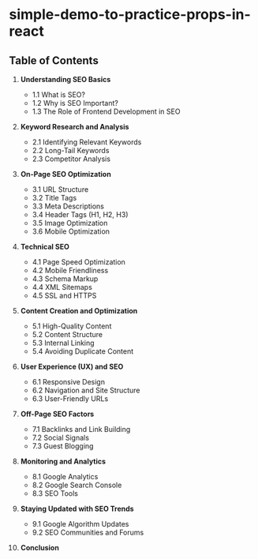 # simple-demo-to-practice-props-in-react

## Table of Contents

1. **Understanding SEO Basics**
   - 1.1 What is SEO?
   - 1.2 Why is SEO Important?
   - 1.3 The Role of Frontend Development in SEO

2. **Keyword Research and Analysis**
   - 2.1 Identifying Relevant Keywords
   - 2.2 Long-Tail Keywords
   - 2.3 Competitor Analysis

3. **On-Page SEO Optimization**
   - 3.1 URL Structure
   - 3.2 Title Tags
   - 3.3 Meta Descriptions
   - 3.4 Header Tags (H1, H2, H3)
   - 3.5 Image Optimization
   - 3.6 Mobile Optimization

4. **Technical SEO**
   - 4.1 Page Speed Optimization
   - 4.2 Mobile Friendliness
   - 4.3 Schema Markup
   - 4.4 XML Sitemaps
   - 4.5 SSL and HTTPS

5. **Content Creation and Optimization**
   - 5.1 High-Quality Content
   - 5.2 Content Structure
   - 5.3 Internal Linking
   - 5.4 Avoiding Duplicate Content

6. **User Experience (UX) and SEO**
   - 6.1 Responsive Design
   - 6.2 Navigation and Site Structure
   - 6.3 User-Friendly URLs

7. **Off-Page SEO Factors**
   - 7.1 Backlinks and Link Building
   - 7.2 Social Signals
   - 7.3 Guest Blogging

8. **Monitoring and Analytics**
   - 8.1 Google Analytics
   - 8.2 Google Search Console
   - 8.3 SEO Tools

9. **Staying Updated with SEO Trends**
   - 9.1 Google Algorithm Updates
   - 9.2 SEO Communities and Forums

10. **Conclusion**
